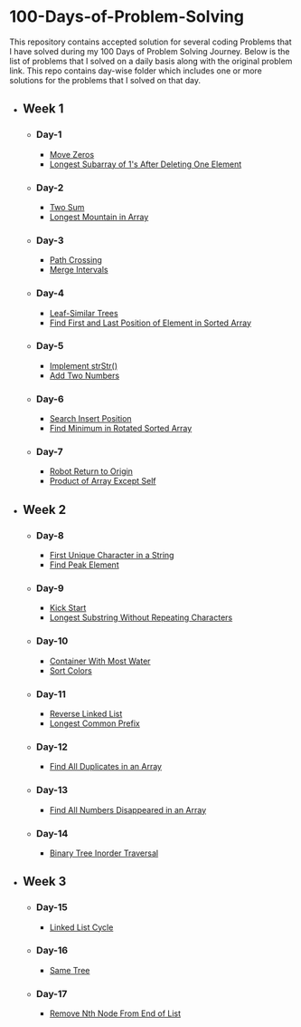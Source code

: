 # 100-Days-of-Problem-Solving

This repository contains accepted solution for several coding Problems that I have solved during my 100 Days of Problem Solving Journey. Below is the list of problems that I solved on a daily basis along with the original problem link. This repo contains day-wise folder which includes one or more solutions for the problems that I solved on that day.

- ## Week 1

  - ### Day-1

    - [Move Zeros](https://leetcode.com/problems/move-zeroes/)
    - [Longest Subarray of 1's After Deleting One Element](https://leetcode.com/problems/longest-subarray-of-1s-after-deleting-one-element/)

  - ### Day-2

    - [Two Sum](https://leetcode.com/problems/two-sum/)
    - [Longest Mountain in Array](https://leetcode.com/problems/longest-mountain-in-array/)

  - ### Day-3

    - [Path Crossing](https://leetcode.com/problems/path-crossing/)
    - [Merge Intervals](https://leetcode.com/problems/merge-intervals/)

  - ### Day-4

    - [Leaf-Similar Trees](https://leetcode.com/problems/leaf-similar-trees/)
    - [Find First and Last Position of Element in Sorted Array](https://leetcode.com/problems/find-first-and-last-position-of-element-in-sorted-array/)

  - ### Day-5

    - [Implement strStr()](https://leetcode.com/problems/implement-strstr/)
    - [Add Two Numbers](https://leetcode.com/problems/add-two-numbers/)

  - ### Day-6

    - [Search Insert Position](https://leetcode.com/problems/search-insert-position/)
    - [Find Minimum in Rotated Sorted Array](https://leetcode.com/problems/find-minimum-in-rotated-sorted-array/)

  - ### Day-7

    - [Robot Return to Origin](https://leetcode.com/problems/robot-return-to-origin/)
    - [Product of Array Except Self](https://leetcode.com/problems/product-of-array-except-self/)

- ## Week 2

  - ### Day-8

    - [First Unique Character in a String](https://leetcode.com/problems/first-unique-character-in-a-string/)
    - [Find Peak Element](https://leetcode.com/problems/find-peak-element/)

  - ### Day-9

    - [Kick Start](https://codingcompetitions.withgoogle.com/kickstart/round/00000000001a0069/0000000000414bfb)
    - [Longest Substring Without Repeating Characters](https://leetcode.com/problems/longest-substring-without-repeating-characters/)

  - ### Day-10

    - [Container With Most Water](https://leetcode.com/problems/container-with-most-water/)
    - [Sort Colors](https://leetcode.com/problems/sort-colors/)

  - ### Day-11

    - [Reverse Linked List](https://leetcode.com/problems/reverse-linked-list/)
    - [Longest Common Prefix](https://leetcode.com/problems/longest-common-prefix/)

  - ### Day-12

    - [Find All Duplicates in an Array](https://leetcode.com/problems/find-all-duplicates-in-an-array/)

  - ### Day-13

    - [Find All Numbers Disappeared in an Array](https://leetcode.com/problems/find-all-numbers-disappeared-in-an-array/)

  - ### Day-14

    - [Binary Tree Inorder Traversal](https://leetcode.com/problems/binary-tree-inorder-traversal/)

- ## Week 3

  - ### Day-15

    - [Linked List Cycle](https://leetcode.com/problems/linked-list-cycle/)

  - ### Day-16

    - [Same Tree](https://leetcode.com/problems/same-tree/)

  - ### Day-17

    - [Remove Nth Node From End of List](https://leetcode.com/problems/remove-nth-node-from-end-of-list/)
